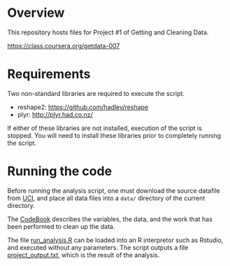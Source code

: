 # Overview

This repository hosts files for Project #1 of Getting and Cleaning Data.

https://class.coursera.org/getdata-007

# Requirements

Two non-standard libraries are required to execute the script.
* reshape2: https://github.com/hadley/reshape
* plyr: http://plyr.had.co.nz/

If either of these libraries are not installed, execution of the script is stopped.  You will need to install these libraries prior to completely running the script.

# Running the code

Before running the analysis script, one must download the source datafile from [UCI](http://archive.ics.uci.edu/ml/datasets/Human+Activity+Recognition+Using+Smartphones), and place all data files into a `data/` directory of the current directory.

The [CodeBook](CodeBook.md) describes the variables, the data, and the work that has been performed to clean up the data.

The file [run_analysis.R](run_analysis.R) can be loaded into an R interpretor such as Rstudio, and executed without any parameters. The script outputs a file [project_output.txt](project_output.txt), which is the result of the analysis.